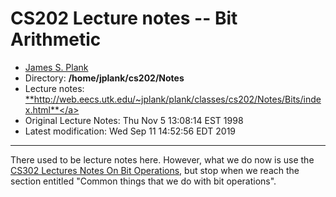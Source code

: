 
# CS202 Lecture notes -- Bit Arithmetic


- <a href=http://web.eecs.utk.edu/~jplank>James S. Plank</a>
- Directory: <b>/home/jplank/cs202/Notes</b>
- Lecture notes:
    <a href=http://web.eecs.utk.edu/~jplank/plank/classes/cs202/Notes/Bits/index.html>
    **http://web.eecs.utk.edu/~jplank/plank/classes/cs202/Notes/Bits/index.html**</a>
-  Original Lecture Notes: Thu Nov  5 13:08:14 EST 1998
-  Latest modification: 
Wed Sep 11 14:52:56 EDT 2019

---

There used to be lecture notes here.  However, what we do now is use
the
<a href=http://web.eecs.utk.edu/~jplank/plank/classes/cs302/Notes/Bits/>CS302 Lectures Notes On Bit Operations</a>, but stop when we reach the section entitled "Common things that we do with bit operations".
